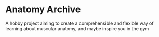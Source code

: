 
<h1>Anatomy Archive</h1>

A hobby project aiming to create a comprehensible and flexible way of learning about muscular anatomy,
and maybe inspire you in the gym
